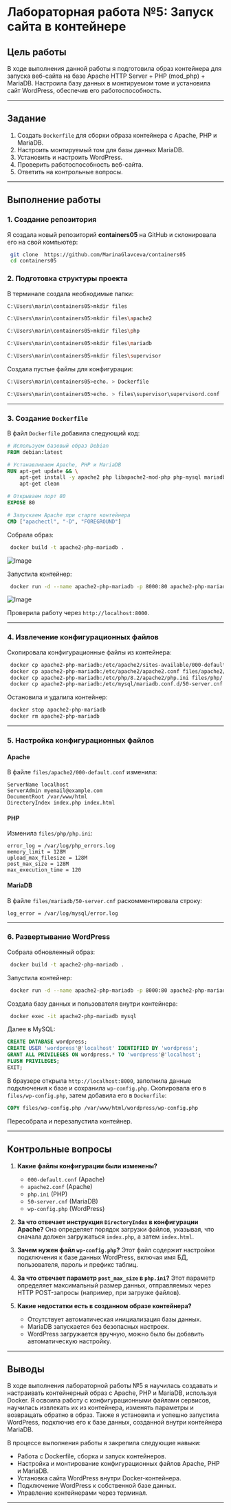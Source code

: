# Лабораторная работа №5: Запуск сайта в контейнере

## Цель работы

В ходе выполнения данной работы я подготовила образ контейнера для запуска веб-сайта на базе Apache HTTP Server + PHP (mod_php) + MariaDB. Настроила базу данных в монтируемом томе и установила сайт WordPress, обеспечив его работоспособность.

---

## Задание

1. Создать `Dockerfile` для сборки образа контейнера с Apache, PHP и MariaDB.
2. Настроить монтируемый том для базы данных MariaDB.
3. Установить и настроить WordPress.
4. Проверить работоспособность веб-сайта.
5. Ответить на контрольные вопросы.

---

## Выполнение работы

### **1. Создание репозитория**
Я создала новый репозиторий **containers05** на GitHub и склонировала его на свой компьютер:
```sh
 git clone  https://github.com/MarinaGlavceva/containers05
 cd containers05
```

### **2. Подготовка структуры проекта**
В терминале создала необходимые папки:
```sh
C:\Users\marin\containers05>mkdir files

C:\Users\marin\containers05>mkdir files\apache2

C:\Users\marin\containers05>mkdir files\php

C:\Users\marin\containers05>mkdir files\mariadb

C:\Users\marin\containers05>mkdir files\supervisor
```

Создала пустые файлы для конфигурации:
```sh
C:\Users\marin\containers05>echo. > Dockerfile

C:\Users\marin\containers05>echo. > files\supervisor\supervisord.conf
```

---

### **3. Создание `Dockerfile`**
В файл `Dockerfile` добавила следующий код:
```dockerfile
# Используем базовый образ Debian
FROM debian:latest

# Устанавливаем Apache, PHP и MariaDB
RUN apt-get update && \
    apt-get install -y apache2 php libapache2-mod-php php-mysql mariadb-server && \
    apt-get clean

# Открываем порт 80
EXPOSE 80

# Запускаем Apache при старте контейнера
CMD ["apachectl", "-D", "FOREGROUND"]
```

Собрала образ:
```sh
 docker build -t apache2-php-mariadb .
```
![Image](https://github.com/user-attachments/assets/dc5c911e-4754-423c-9991-e3522e876fad)

Запустила контейнер:
```sh
 docker run -d --name apache2-php-mariadb -p 8000:80 apache2-php-mariadb
```
![Image](https://github.com/user-attachments/assets/8edf2d88-df06-4a4f-9eb1-8d885e89ac16)

Проверила работу через `http://localhost:8000`.

---

### **4. Извлечение конфигурационных файлов**
Скопировала конфигурационные файлы из контейнера:
```sh
 docker cp apache2-php-mariadb:/etc/apache2/sites-available/000-default.conf files/apache2/
 docker cp apache2-php-mariadb:/etc/apache2/apache2.conf files/apache2/
 docker cp apache2-php-mariadb:/etc/php/8.2/apache2/php.ini files/php/
 docker cp apache2-php-mariadb:/etc/mysql/mariadb.conf.d/50-server.cnf files/mariadb/
```
Остановила и удалила контейнер:
```sh
 docker stop apache2-php-mariadb
 docker rm apache2-php-mariadb
```

---

### **5. Настройка конфигурационных файлов**

#### **Apache**
В файле `files/apache2/000-default.conf` изменила:
```plaintext
ServerName localhost
ServerAdmin myemail@example.com
DocumentRoot /var/www/html
DirectoryIndex index.php index.html
```

#### **PHP**
Изменила `files/php/php.ini`:
```plaintext
error_log = /var/log/php_errors.log
memory_limit = 128M
upload_max_filesize = 128M
post_max_size = 128M
max_execution_time = 120
```

#### **MariaDB**
В файле `files/mariadb/50-server.cnf` раскомментировала строку:
```plaintext
log_error = /var/log/mysql/error.log
```

---

### **6. Развертывание WordPress**
Собрала обновленный образ:
```sh
 docker build -t apache2-php-mariadb .
```

Запустила контейнер:
```sh
 docker run -d --name apache2-php-mariadb -p 8000:80 apache2-php-mariadb
```

Создала базу данных и пользователя внутри контейнера:
```sh
 docker exec -it apache2-php-mariadb mysql
```
Далее в MySQL:
```sql
CREATE DATABASE wordpress;
CREATE USER 'wordpress'@'localhost' IDENTIFIED BY 'wordpress';
GRANT ALL PRIVILEGES ON wordpress.* TO 'wordpress'@'localhost';
FLUSH PRIVILEGES;
EXIT;
```

В браузере открыла `http://localhost:8000`, заполнила данные подключения к базе и сохранила `wp-config.php`. Скопировала его в `files/wp-config.php`, затем добавила его в `Dockerfile`:
```dockerfile
COPY files/wp-config.php /var/www/html/wordpress/wp-config.php
```
Пересобрала и перезапустила контейнер.

---

## Контрольные вопросы

1. **Какие файлы конфигурации были изменены?**
   - `000-default.conf` (Apache)
   - `apache2.conf` (Apache)
   - `php.ini` (PHP)
   - `50-server.cnf` (MariaDB)
   - `wp-config.php` (WordPress)

2. **За что отвечает инструкция `DirectoryIndex` в конфигурации Apache?**
   Она определяет порядок загрузки файлов, указывая, что сначала должен загружаться `index.php`, а затем `index.html`.

3. **Зачем нужен файл `wp-config.php`?**
   Этот файл содержит настройки подключения к базе данных WordPress, включая имя БД, пользователя, пароль и префикс таблиц.

4. **За что отвечает параметр `post_max_size` в `php.ini`?**
   Этот параметр определяет максимальный размер данных, отправляемых через HTTP POST-запросы (например, при загрузке файлов).

5. **Какие недостатки есть в созданном образе контейнера?**
   - Отсутствует автоматическая инициализация базы данных.
   - MariaDB запускается без безопасных настроек.
   - WordPress загружается вручную, можно было бы добавить автоматическую настройку.

---

## Выводы
В ходе выполнения лабораторной работы №5 я научилась создавать и настраивать контейнерный образ с Apache, PHP и MariaDB, используя Docker. Я освоила работу с конфигурационными файлами сервисов, научилась извлекать их из контейнера, изменять параметры и возвращать обратно в образ. Также я установила и успешно запустила WordPress, подключив его к базе данных, созданной внутри контейнера MariaDB.

В процессе выполнения работы я закрепила следующие навыки:

- Работа с Dockerfile, сборка и запуск контейнеров.
- Настройка и монтирование конфигурационных файлов Apache, PHP и MariaDB.
- Установка сайта WordPress внутри Docker-контейнера.
- Подключение WordPress к собственной базе данных.
- Управление контейнерами через терминал.

---


